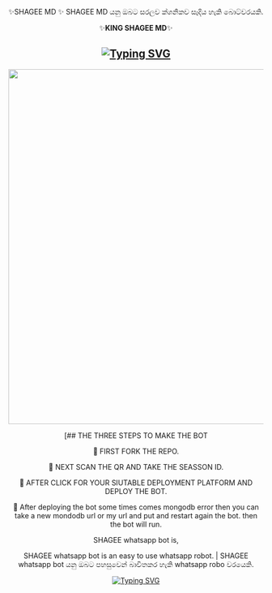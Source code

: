 ✨SHAGEE MD ✨
SHAGEE MD යනු ඔබට සරලව ක්ශනිකව සෑදිය හැකි බොට්වරයකි.

<div align="center">
  ✨<b>KING SHAGEE MD</b>✨</b>

  
<div align="center">
</p>


## [![Typing SVG](https://readme-typing-svg.herokuapp.com?font=Rockstar-ExtraBold&color=F00&lines=HELLO+IM+KING+SHAGEE+WHATSAPP+BOT)](https://git.io/typing-svg)

   <p align="center">
<a href="https://github.com/vajirabot1">
    <img src="https://telegra.ph/file/0bc5c54c51edf341a279b.jpg"  width="700px">
</a>
	   
[## THE THREE STEPS TO MAKE THE BOT
	
📌 FIRST FORK THE REPO.

📌 NEXT SCAN THE QR AND TAKE THE SEASSON ID.

📌 AFTER CLICK FOR YOUR SIUTABLE DEPLOYMENT PLATFORM AND DEPLOY THE BOT.

📍 After deploying the bot some times comes mongodb error then you can take a new mondodb url or my url and put and restart again the bot. then the bot will run.


SHAGEE whatsapp bot is,

   SHAGEE whatsapp bot is an easy to use whatsapp robot.   |  SHAGEE whatsapp bot යනු ඔබට පහසුවෙන් බාවිතකර හැකි whatsapp robo වරයෙකි.

  
<div align="center">    
   
 [![Typing SVG](https://readme-typing-svg.herokuapp.com?font=Rockstar-ExtraBold&color=F01&lines=ＣＬＩＣＫ+ＴＯ+ＳＣＡＮ+ＱＲ+ＣＯＤＥ+👇)](https://git.io/typing-svg)

